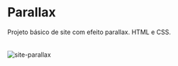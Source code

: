# Parallax
Projeto básico de site com efeito parallax. HTML e CSS.
<br/><br/><br/>
![site-parallax](https://user-images.githubusercontent.com/86447672/145101232-a37da33e-295a-4701-8b62-ea1606e83df4.JPG)
